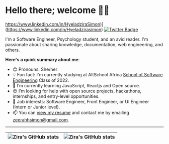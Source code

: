 # Hello there; welcome 👋🏾

https://www.linkedin.com/in/HyeladziraSimon)](https://www.linkedin.com/in/Hyeladzirasimon) [![Twitter Badge](https://img.shields.io/badge/-@schnoookumss-1ca0f1?style=for-the-badge&logo=twitter&logoColor=white&link=https://twitter.com/schnoookumss)](https://twitter.com/schnoookumss)

I'm a Software Engineer, Psychology student, and an avid reader. I'm passionate about sharing knowledge, documentation, web engineering, and others.

**Here's a quick summary about me**:

- 😊 Pronouns: She/her
- 💡 Fun fact: I'm currently studying at AltSchool Africa [School of Software Engineering](https://altschoolafrica.com/schools/engineering) Class of 2022.
- 🌱 I’m currently learning JavaScript, Reactjs and Open source.
- 😊 I’m looking for help with open source projects, hackathons, internships, and entry-level opportunities.
- 💼 Job interests: Software Engineer, Front Engineer, or UI Engineer (Intern or Junior level).
- 📫 You can [view my resume](#) and contact me by emailing zeerahhsimon@gmail.com.

---

| <img align="center" src="https://github-readme-stats.vercel.app/api?username=zirasimon&show_icons=true&include_all_commits=true&hide_border=true" alt="Zira's GitHub stats" /> | <img align="center" src="https://github-readme-stats.vercel.app/api/top-langs/?username=zirasimon&langs_count=8&layout=compact&hide_border=true" alt="Zira's GitHub stats" /> |
| ------------- | ------------- |
